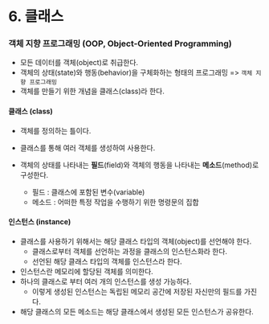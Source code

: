 # 6. 클래스

### 객체 지향 프로그래밍 (OOP, Object-Oriented Programming)

- 모든 데이터를 객체(object)로 취급한다.
- 객체의 상태(state)와 행동(behavior)을 구체화하는 형태의 프로그래밍 => `객체 지향 프로그래밍`
- 객체를 만들기 위한 개념을 클래스(class)라 한다.

#### 클래스 (class)

- 객체를 정의하는 틀이다.
- 클래스를 통해 여러 객체를 생성하여 사용한다.

- 객체의 상태를 나타내는 **필드**(field)와 객체의 행동을 나타내는 **메소드**(method)로 구성한다.
  - 필드 : 클래스에 포함된 변수(variable)
  - 메소드 : 어떠한 특정 작업을 수행하기 위한 명령문의 집합

#### 인스턴스 (instance)

- 클래스를 사용하기 위해서는 해당 클래스 타입의 객체(object)를 선언해야 한다.
  - 클래스로부터 객체를 선언하는 과정을 클래스의 인스턴스화라 한다.
  - 선언된 해당 클래스 타입의 객체를 인스턴스라 한다.
- 인스턴스란 메모리에 할당된 객체를 의미한다.
- 하나의 클래스로 부터 여러 개의 인스턴스를 생성 가능하다.
  - 이렇게 생성된 인스턴스는 독립된 메모리 공간에 저장된 자신만의 필드를 가진다.
- 해당 클래스의 모든 메소드는 해당 클래스에서 생성된 모든 인스턴스가 공유한다.